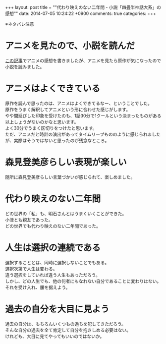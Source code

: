 +++
layout: post
title = ""代わり映えのない二年間 - 小説「四畳半神話大系」の感想""
date: 2014-07-05 10:24:22 +0900
comments: true
categories:
+++

※ネタバレ注意

# アニメを見たので、小説を読んだ
[この記事](http://blog.5000164.jp/2014-07-yojouhan/)でアニメの感想を書きましたが、アニメを見たら原作が気になったので小説を読みました。

# アニメはよくできている
原作を読んで思ったのは、アニメはよくできてるなー、ということでした。  
原作をうまく解釈してアニメという形に合わせた感じがします。  
やや間延びした印象を受けたのも、1話30分で1クールという決まったものがある以上しょうがないのかなと思います。  
よく30分でうまく区切りをつけたと思います。  
ただ、アニメだと時計の演出があってタイムリープもののように感じられましたが、実際はそうではないと思ったのが残念なところ。

# 森見登美彦らしい表現が楽しい
随所に森見登美彦らしい言葉づかいが感じられて、楽しめました。

# 代わり映えのない二年間
どの世界の「私」も、明石さんとはうまくいくことができた。  
小津とも親友であった。  
どの世界でも代わり映えのない二年間であった。

# 人生は選択の連続である
選択することとは、同時に選択しないことでもある。  
選択次第で人生は変わる。  
違う選択をしていれば違う人生もあっただろう。  
しかし、どの人生でも、他の何者にもなれない自分であることに変わりはない。  
それを受け入れ、腰を据えよう。

# 過去の自分を大目に見よう
過去の自分は、もちろんいくつもの過ちを犯してきただろう。  
そんな自分の過去を全て肯定して自分を抱きしめる必要はない。  
けれども、大目に見てやってもいいのではないか。

